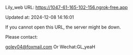 Lily_web URL: https://1047-61-165-102-156.ngrok-free.app

Updated at: 2024-12-08 14:16:01

If you cannot open this URL, the server might be down.

Please contact: 

goley04@foxmail.com Or Wechat:GL_yeaH